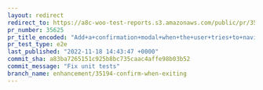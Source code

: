 ```yaml
---
layout: redirect
redirect_to: https://a8c-woo-test-reports.s3.amazonaws.com/public/pr/35625/e2e/index.html
pr_number: 35625
pr_title_encoded: "Add+a+confirmation+modal+when+the+user+tries+to+navigate+away+with+unsaved+changes"
pr_test_type: e2e
last_published: "2022-11-18 14:43:47 +0000"
commit_sha: a83ba7265151c925b8bc735caac4affe98b03b52
commit_message: "Fix unit tests"
branch_name: enhancement/35194-confirm-when-exiting
---
```

